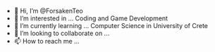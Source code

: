 - 👋 Hi, I’m @ForsakenTeo
- 👀 I’m interested in ... Coding and Game Development
- 🌱 I’m currently learning ... Computer Science in University of Crete
- 💞️ I’m looking to collaborate on ...
- 📫 How to reach me ... 

<!---
ForsakenTeo/ForsakenTeo is a ✨ special ✨ repository because its `README.md` (this file) appears on your GitHub profile.
You can click the Preview link to take a look at your changes.
--->
